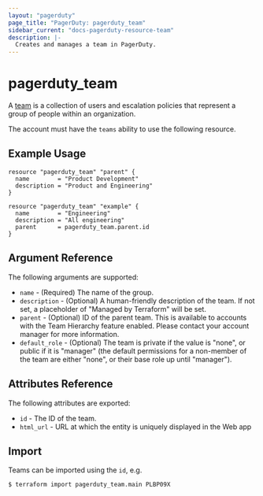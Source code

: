 ```yaml
---
layout: "pagerduty"
page_title: "PagerDuty: pagerduty_team"
sidebar_current: "docs-pagerduty-resource-team"
description: |-
  Creates and manages a team in PagerDuty.
---
```


# pagerduty\_team

A [team](https://developer.pagerduty.com/api-reference/b3A6Mjc0ODIyMg-create-a-team) is a collection of users and escalation policies that represent a group of people within an organization.

The account must have the `teams` ability to use the following resource.

## Example Usage

```hcl
resource "pagerduty_team" "parent" {
  name        = "Product Development"
  description = "Product and Engineering"
}

resource "pagerduty_team" "example" {
  name        = "Engineering"
  description = "All engineering"
  parent      = pagerduty_team.parent.id
}
```

## Argument Reference

The following arguments are supported:

  * `name` - (Required) The name of the group.
  * `description` - (Optional) A human-friendly description of the team.
    If not set, a placeholder of "Managed by Terraform" will be set.
  * `parent` - (Optional) ID of the parent team. This is available to accounts with the Team Hierarchy feature enabled. Please contact your account manager for more information.
  * `default_role` - (Optional) The team is private if the value is "none", or public if it is "manager" (the default permissions for a non-member of the team are either "none", or their base role up until "manager").

## Attributes Reference

The following attributes are exported:

  * `id` - The ID of the team.
  * `html_url` - URL at which the entity is uniquely displayed in the Web app

## Import

Teams can be imported using the `id`, e.g.

```
$ terraform import pagerduty_team.main PLBP09X
```
